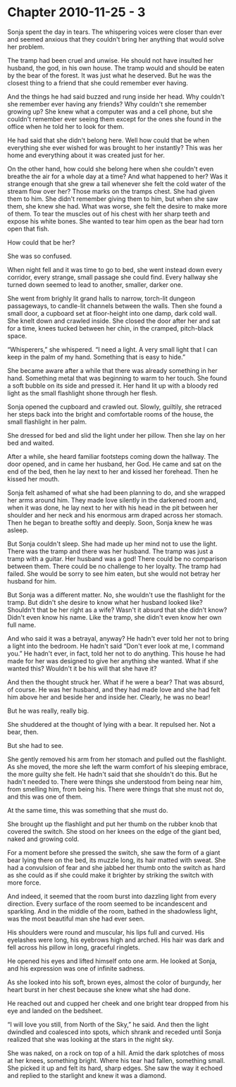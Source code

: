 # Chapter 2010-11-25 - 3

Sonja spent the day in tears.  The whispering voices were closer
than ever and seemed anxious that they couldn't bring her anything
that would solve her problem.

The tramp had been cruel and unwise. He should not have insulted
her husband, the god, in his own house. The tramp would and should
be eaten by the bear of the forest. It was just what he deserved.
But he was the closest thing to a friend that she could remember
ever having.

And the things he had said buzzed and rung inside her head. Why
couldn't she remember ever having any friends?  Why couldn't she
remember growing up? She knew what a computer was and a cell phone,
but she couldn't remember ever seeing them except for the ones she
found in the office when he told her to look for them.

He had said that she didn't belong here. Well how could that be when
everything she ever wished for was brought to her instantly? This was
her home and everything about it was created just for her.

On the other hand, how could she belong here when she couldn't even
breathe the air for a whole day at a time? And what happened to her?
Was it strange enough that she grew a tail whenever she felt the cold
water of the stream flow over her? Those marks on the tramps chest.
She had given them to him.  She didn't remember giving them to him, but
when she saw them, she knew she had.  What was worse, she felt the desire
to make more of them.  To tear the muscles out of his chest with her
sharp teeth and expose his white bones.  She wanted to tear him open
as the bear had torn open that fish.

How could that be her?

She was so confused.

When night fell and it was time to go to bed, she went instead down
every corridor, every strange, small passage she could find.  Every
hallway she turned down seemed to lead to another, smaller, darker one.

She went from brighly lit grand halls to narrow, torch-lit dungeon
passageways, to candle-lit channels between the walls.  Then she found
a small door, a cupboard set at floor-height into one damp, dark cold
wall.  She knelt down and crawled inside.  She closed the door after
her and sat for a time, knees tucked between her chin, in the cramped,
pitch-black space.

“Whisperers,” she whispered.  “I need a light.  A very small light that
I can keep in the palm of my hand.  Something that is easy to hide.”

She became aware after a while that there was already something in her
hand.  Something metal that was beginning to warm to her touch.  She found
a soft bubble on its side and pressed it.  Her hand lit up with a bloody
red light as the small flashlight shone through her flesh.

Sonja opened the cupboard and crawled out.  Slowly, guiltily, she retraced
her steps back into the bright and comfortable rooms of the house, the
small flashlight in her palm.

She dressed for bed and slid the light under her pillow.  Then she lay
on her bed and waited.

After a while, she heard familiar footsteps coming down the hallway.
The door opened, and in came her husband, her God.  He came and sat
on the end of the bed, then he lay next to her and kissed her forehead.
Then he kissed her mouth.

Sonja felt ashamed of what she had been planning to do, and she wrapped
her arms around him.  They made love silently in the darkened room and,
when it was done, he lay next to her with his head in the pit between
her shoulder and her neck and his enormous arm draped across her stomach.
Then he began to breathe softly and deeply.  Soon, Sonja knew he was
asleep.

But Sonja couldn't sleep.  She had made up her mind not to use the light.
There was the tramp and there was her husband. The tramp was just a tramp
with a guitar.  Her husband was a god! There could be no comparison between
them.  There could be no challenge to her loyalty.  The tramp had failed.
She would be sorry to see him eaten, but she would not betray her husband
for him.

But Sonja was a different matter. No, she wouldn't use the flashlight for
the tramp. But didn't she desire to know what her husband looked like?
Shouldn't that be her right as a wife? Wasn't it absurd that she didn't
know? Didn't even know his name.  Like the tramp, she didn't even know
her own full name.

And who said it was a betrayal, anyway? He hadn't ever told her not to
bring a light into the bedroom.  He hadn't said “Don't ever look at me,
I command you.” He hadn't ever, in fact, told her not to do anything. This
house he had made for her was designed to give her anything she wanted.
What if she wanted this? Wouldn't it be his will that she have it?

And then the thought struck her.  What if he were a bear?  That was absurd,
of course. He was her husband, and they had made love and she had felt him
above her and beside her and inside her. Clearly, he was no bear!

But he was really, really big.

She shuddered at the thought of lying with a bear. It repulsed her.  Not
a bear, then.

But she had to see.

She gently removed his arm from her stomach and pulled out the flashlight.
As she moved, the more she left the warm comfort of his sleeping embrace,
the more guilty she felt.  He hadn't said that she shouldn't do this. But
he hadn't needed to. There were things she understood from being near him,
from smelling him, from being his.  There were things that she must not
do, and this was one of them.

At the same time, this was something that she must do.

She brought up the flashlight and put her thumb on the rubber knob that 
covered the switch.  She stood on her knees on the edge of the giant bed,
naked and growing cold.

For a moment before she pressed the switch, she saw the form of a giant
bear lying there on the bed, its muzzle long, its hair matted with sweat.
She had a convulsion of fear and she jabbed her thumb onto the switch as
hard as she could as if she could make it brighter by striking the switch
with more force.

And indeed, it seemed that the room burst into dazzling light from every
direction.  Every surface of the room seemed to be incandescent and
sparkling. And in the middle of the room, bathed in the shadowless light,
was the most beautiful man she had ever seen.

His shoulders were round and muscular, his lips full and curved. His
eyelashes were long, his eyebrows high and arched.  His hair was dark
and fell across his pillow in long, graceful ringlets.

He opened his eyes and lifted himself onto one arm.  He looked at Sonja,
and his expression was one of infinite sadness.

As she looked into his soft, brown eyes, almost the color of burgundy,
her heart burst in her chest because she knew what she had done.

He reached out and cupped her cheek and one bright tear dropped from
his eye and landed on the bedsheet.

“I will love you still, from North of the Sky,” he said.  And then
the light dwindled and coalesced into spots, which shrank and receded
until Sonja realized that she was looking at the stars in the night sky.

She was naked, on a rock on top of a hill.  Amid the dark
splotches of moss at her knees, something bright.  Where his tear had
fallen, something small.  She picked it up and felt its hard, sharp edges.
She saw the way it echoed and replied to the starlight and knew it was
a diamond.
